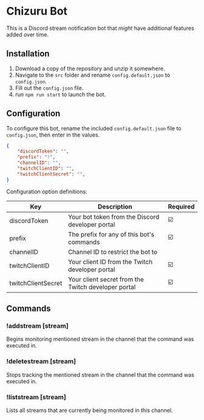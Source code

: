 # Chizuru Bot

This is a Discord stream notification bot that *might* have additional features added over time.

## Installation

1. Download a copy of the repository and unzip it somewhere.
2. Navigate to the `src` folder and rename `config.default.json` to `config.json`.
3. Fill out the `config.json` file.
4. run `npm run start` to launch the bot.

## Configuration

To configure this bot, rename the included `config.default.json` file to `config.json`, then enter in the values.

```json
{
    "discordToken": "",
    "prefix": "!",
    "channelID": "",
    "twitchClientID": "",
    "twitchClientSecret": "",
}
```

Configuration option definitions:

| Key                | Description                                         | Required |
|--------------------|-----------------------------------------------------|----------|
| discordToken       | Your bot token from the Discord developer portal    | ☑️        |
| prefix             | The prefix for any of this bot's commands           | ☑️        |
| channelID          | Channel ID to restrict the bot to                   |           |
| twitchClientID     | Your client ID from the Twitch developer portal     | ☑️        |
| twitchClientSecret | Your client secret from the Twitch developer portal | ☑️        |

## Commands

### !addstream [stream]

Begins monitoring mentioned stream in the channel that the command was executed in.

### !deletestream [stream]

Stops tracking the mentioned stream in the channel that the command was executed in.

### !liststream [stream]

Lists all streams that are currently being monitored in this channel.
